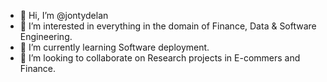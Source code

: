 - 👋 Hi, I’m @jontydelan
- 👀 I’m interested in everything in the domain of Finance, Data & Software Engineering.
- 🌱 I’m currently learning Software deployment.
- 💞️ I’m looking to collaborate on Research projects in E-commers and Finance.

<!---
jontydelan/jontydelan is a ✨ special ✨ repository because its `README.md` (this file) appears on your GitHub profile.
You can click the Preview link to take a look at your changes.
--->
